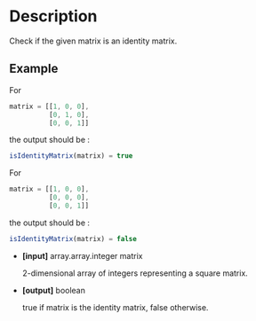 # Description

Check if the given matrix is an identity matrix.

## Example

For

```javascript
matrix = [[1, 0, 0],
          [0, 1, 0],
          [0, 0, 1]]
```

the output should be :

```javascript
isIdentityMatrix(matrix) = true
```

For

```javascript
matrix = [[1, 0, 0],
          [0, 0, 0],
          [0, 0, 1]]
```

the output should be :

```javascript
isIdentityMatrix(matrix) = false
```

- **[input]** array.array.integer matrix

  2-dimensional array of integers representing a square matrix.

- **[output]** boolean

  true if matrix is the identity matrix, false otherwise.
